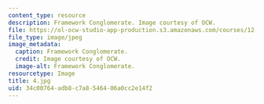 ```yaml
---
content_type: resource
description: Framework Conglomerate. Image courtesy of OCW.
file: https://ol-ocw-studio-app-production.s3.amazonaws.com/courses/12-110-sedimentary-geology-fall-2004/34c00764adb8c7a8546406a0cc2e14f2_4.jpg
file_type: image/jpeg
image_metadata:
  caption: Framework Conglomerate.
  credit: Image courtesy of OCW.
  image-alt: Framework Conglomerate.
resourcetype: Image
title: 4.jpg
uid: 34c00764-adb8-c7a8-5464-06a0cc2e14f2
---
```

